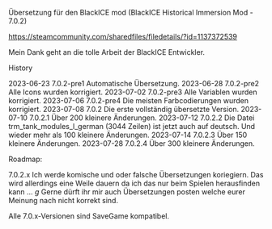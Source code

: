 Übersetzung für den BlackICE mod (BlackICE Historical Immersion Mod - 7.0.2)

https://steamcommunity.com/sharedfiles/filedetails/?id=1137372539

Mein Dank geht an die tolle Arbeit der BlackICE Entwickler.

History

2023-06-23		7.0.2-pre1		Automatische Übersetzung.
2023-06-28		7.0.2-pre2		Alle Icons wurden korrigiert.
2023-07-02		7.0.2-pre3		Alle Variablen wurden korrigiert.
2023-07-06		7.0.2-pre4		Die meisten Farbcodierungen wurden korrigiert.
2023-07-08		7.0.2			Die erste vollständig übersetzte Version.
2023-07-10		7.0.2.1			Über 200 kleinere Änderungen.
2023-07-12		7.0.2.2 		Die Datei trm_tank_modules_l_german (3044 Zeilen) ist jetzt auch auf deutsch.
								Und wieder mehr als 100 kleinere Änderungen.
2023-07-14		7.0.2.3			Über 150 kleinere Änderungen.
2023-07-28		7.0.2.4			Über 300 kleinere Änderungen.

Roadmap:

7.0.2.x			Ich werde komische und oder falsche Übersetzungen koriegiern.
				Das wird allerdings eine Weile dauern da ich das nur beim Spielen herausfinden kann ... *g*
				Gerne dürft ihr mir auch Übersetzungen posten welche eurer Meinung nach nicht korrekt sind.

Alle 7.0.x-Versionen sind SaveGame kompatibel.